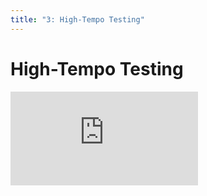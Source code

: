 ```yaml
---
title: "3: High-Tempo Testing"
---
```


# High-Tempo Testing

<div class='embed-container'><iframe src='https://player.vimeo.com/video/323212251' frameborder='0' webkitAllowFullScreen mozallowfullscreen allowFullScreen></iframe></div>